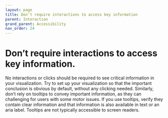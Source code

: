 ```yaml
---
layout: page
title: Don’t require interactions to access key information
parent: Interaction
grand_parent: Accessibility
nav_order: 24
---
```


# Don’t require interactions to access key information.

No interactions or clicks should be required to see critical information in your visualization. Try to set up your visualization so that the important conclusion is obvious by default, without any clicking needed. Similarly, don’t rely on tooltips to convey important information, as they can challenging for users with some motor issues. If you use tooltips, verify they contain clear information and that information is also available in text or an aria label. Tooltips are not typically accessible to screen readers.